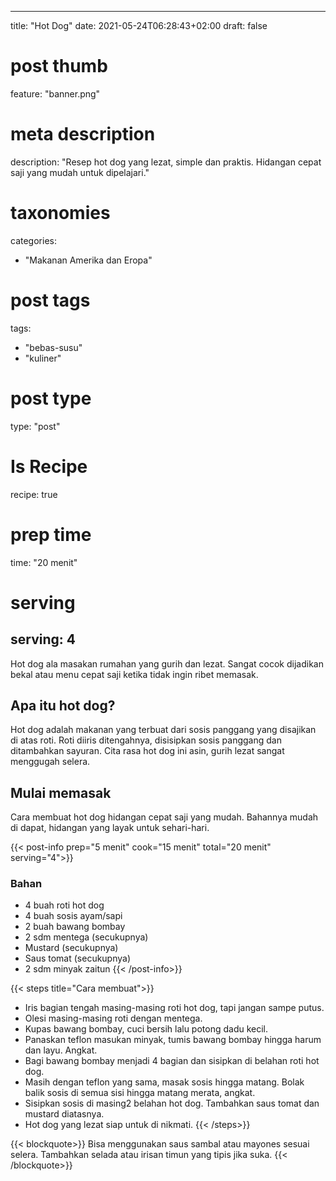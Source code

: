 
---
title: "Hot Dog"
date: 2021-05-24T06:28:43+02:00
draft: false

# post thumb
feature: "banner.png"

# meta description
description: "Resep hot dog yang lezat, simple dan praktis. Hidangan cepat saji yang mudah untuk dipelajari."

# taxonomies
categories:
  - "Makanan Amerika dan Eropa"

# post tags
tags:
  - "bebas-susu"
  - "kuliner"

# post type
type: "post"

# Is Recipe
recipe: true

# prep time
time: "20 menit"

# serving
serving: 4
---
Hot dog ala masakan rumahan yang gurih dan lezat. Sangat cocok dijadikan bekal atau menu cepat saji ketika tidak ingin ribet memasak.

## Apa itu hot dog?

Hot dog adalah makanan yang terbuat dari sosis panggang yang disajikan di atas roti. Roti diiris ditengahnya, disisipkan sosis panggang dan ditambahkan sayuran. Cita rasa hot dog ini asin, gurih lezat sangat menggugah selera.

## Mulai memasak

Cara membuat hot dog hidangan cepat saji yang mudah. Bahannya mudah di dapat, hidangan yang layak untuk sehari-hari.

{{< post-info prep="5 menit" cook="15 menit" total="20 menit" serving="4">}}

### Bahan

-   4 buah roti hot dog
-   4 buah sosis ayam/sapi
-   2 buah bawang bombay
-   2 sdm mentega (secukupnya)
-   Mustard (secukupnya)
-   Saus tomat (secukupnya)
-   2 sdm minyak zaitun
{{< /post-info>}}

{{< steps title="Cara membuat">}}
-   Iris bagian tengah masing-masing roti hot dog, tapi jangan sampe putus.
-   Olesi masing-masing roti dengan mentega.
-   Kupas bawang bombay, cuci bersih lalu potong dadu kecil.
-   Panaskan teflon masukan minyak, tumis bawang bombay hingga harum dan layu. Angkat.
-   Bagi bawang bombay menjadi 4 bagian dan sisipkan di belahan roti hot dog.
-   Masih dengan teflon yang sama, masak sosis hingga matang. Bolak balik sosis di semua sisi hingga matang merata, angkat.
-   Sisipkan sosis di masing2 belahan hot dog. Tambahkan saus tomat dan mustard diatasnya.
-   Hot dog yang lezat siap untuk di nikmati.
{{< /steps>}}

{{< blockquote>}}
Bisa menggunakan saus sambal atau mayones sesuai selera. Tambahkan selada atau irisan timun yang tipis jika suka.
{{< /blockquote>}}